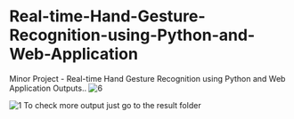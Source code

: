 # Real-time-Hand-Gesture-Recognition-using-Python-and-Web-Application
Minor Project - Real-time Hand Gesture Recognition using Python and Web Application
Outputs..
![6](https://github.com/Meenu00615/Real-time-Hand-Gesture-Recognition-using-Python-and-Web-Application/assets/149779716/170fd4b0-63cd-467a-a214-84f06c30cdab)

![1](https://github.com/Meenu00615/Real-time-Hand-Gesture-Recognition-using-Python-and-Web-Application/assets/149779716/c550a65e-b1c2-4e2a-8152-b41b3448842e)
To check more output just go to the result folder
